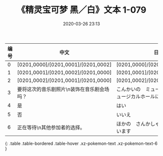 ﻿---
date: 2020-03-26 23:13
last_modified_at: 2020-03-27 15:05
layout: default
title: 《精灵宝可梦 黑／白》文本 1-079
---
| 编号 | 中文 | 日文假名 | 日文汉字 |
| ---- | ---- | ---- | --- |
| 0 | [0201,0000]/[0201,0001]/[0201,0002] | [0201,0000]/[0201,0001]/[0201,0002] | [0201,0000]/[0201,0001]/[0201,0002] |
| 1 | [0201,0001]/[0201,0002]/[0201,0000] | [0201,0001]/[0201,0002]/[0201,0000] | [0201,0001]/[0201,0002]/[0201,0000] |
| 2 | [0201,0002]/[0201,0001]/[0201,0000] | [0201,0002]/[0201,0001]/[0201,0000] | [0201,0002]/[0201,0001]/[0201,0000] |
| 3 | 要将这次的音乐剧照片\n装饰在音乐剧会场吗？ | こんかいの　ミュージカルショットを\nミュージカルホールに　かざりますか？ | 今回の　ミュージカルショットを\nミュージカルホールに　飾りますか？ |
| 4 | 是 | はい | はい |
| 5 | 否 | いいえ | いいえ |
| 6 | 正在等待\n其他参加者的选择。 | ほかの　さんかしゃの\nせんたくを まっています | 他の　参加者の\n選択を　待っています |
{: .table .table-bordered .table-hover .xz-pokemon-text .xz-pokemon-text-6 }